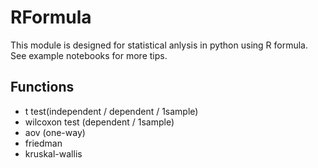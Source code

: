 # RFormula

This module is designed for statistical anlysis in python using R formula. See example notebooks for more tips.

## Functions

+ t test(independent / dependent / 1sample)
+ wilcoxon test (dependent / 1sample)
+ aov (one-way)
+ friedman
+ kruskal-wallis